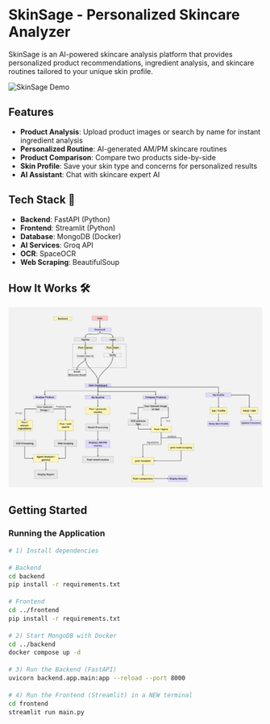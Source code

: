 # SkinSage - Personalized Skincare Analyzer

SkinSage is an AI-powered skincare analysis platform that provides personalized product recommendations, ingredient analysis, and skincare routines tailored to your unique skin profile.


![SkinSage Demo](assets/Demo.gif) 

## Features 
- **Product Analysis**: Upload product images or search by name for instant ingredient analysis
- **Personalized Routine**: AI-generated AM/PM skincare routines
- **Product Comparison**: Compare two products side-by-side
- **Skin Profile**: Save your skin type and concerns for personalized results
- **AI Assistant**: Chat with skincare expert AI

## Tech Stack 🚀
- **Backend**: FastAPI (Python)
- **Frontend**: Streamlit (Python)
- **Database**: MongoDB (Docker)
- **AI Services**: Groq API
- **OCR**: SpaceOCR
- **Web Scraping**: BeautifulSoup

## How It Works 🛠
![SkinSage Demo](assets/Flowchart.jpg) 
## Getting Started

### Running the Application

```bash
# 1) Install dependencies

# Backend
cd backend
pip install -r requirements.txt

# Frontend
cd ../frontend
pip install -r requirements.txt

# 2) Start MongoDB with Docker
cd ../backend
docker compose up -d

# 3) Run the Backend (FastAPI)
uvicorn backend.app.main:app --reload --port 8000

# 4) Run the Frontend (Streamlit) in a NEW terminal
cd frontend
streamlit run main.py

